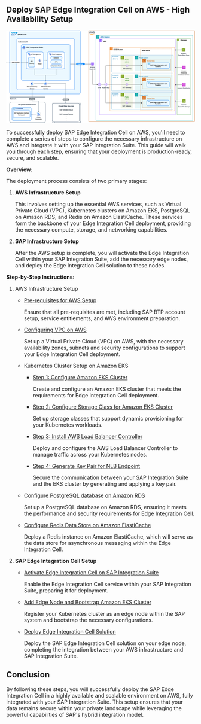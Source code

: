 ## Deploy SAP Edge Integration Cell on AWS - High Availability Setup

![Alt Text](/assets/sap/ha-mode/sap-edge-integration-cell-aws-ha.png)

To successfully deploy SAP Edge Integration Cell on AWS, you'll need to complete a series of steps to configure the necessary infrastructure on AWS and integrate it with your SAP Integration Suite. This guide will walk you through each step, ensuring that your deployment is production-ready, secure, and scalable.

**Overview:**

The deployment process consists of two primary stages:

1. **AWS Infrastructure Setup**

   This involves setting up the essential AWS services, such as Virtual Private Cloud (VPC), Kubernetes clusters on Amazon EKS, PostgreSQL on Amazon RDS, and Redis on Amazon ElastiCache. These services form the backbone of your Edge Integration Cell deployment, providing the necessary compute, storage, and networking capabilities.

2. **SAP Infrastructure Setup**

   After the AWS setup is complete, you will activate the Edge Integration Cell within your SAP Integration Suite, add the necessary edge nodes, and deploy the Edge Integration Cell solution to these nodes.

**Step-by-Step Instructions:**

1. AWS Infrastructure Setup

   - [Pre-requisites for AWS Setup](/aws/high-availability-setup/step0-prerequisite.md)

     Ensure that all pre-requisites are met, including SAP BTP account setup, service entitlements, and AWS environment preparation.

   - [Configuring VPC on AWS](/aws/high-availability-setup/step1-configure-vpc.md)

     Set up a Virtual Private Cloud (VPC) on AWS, with the necessary availability zones, subnets and security configurations to support your Edge Integration Cell deployment.

   - Kubernetes Cluster Setup on Amazon EKS

     - [Step 1: Configure Amazon EKS Cluster](/aws/high-availability-setup/step2-configure-eks.md)

       Create and configure an Amazon EKS cluster that meets the requirements for Edge Integration Cell deployment.

     - [Step 2: Configure Storage Class for Amazon EKS Cluster](/aws/high-availability-setup/step3-configure-storage-class.md)

       Set up storage classes that support dynamic provisioning for your Kubernetes workloads.

     - [Step 3: Install AWS Load Balancer Controller](/aws/high-availability-setup/step4-configure-nlb-and-host-name.md)

       Deploy and configure the AWS Load Balancer Controller to manage traffic across your Kubernetes nodes.

     - [Step 4: Generate Key Pair for NLB Endpoint](/aws/high-availability-setup/step5-configure-domain-name-key-pair.md)

       Secure the communication between your SAP Integration Suite and the EKS cluster by generating and applying a key pair.

   - [Configure PostgreSQL database on Amazon RDS](/aws/high-availability-setup/step6-configure-rds.md)

     Set up a PostgreSQL database on Amazon RDS, ensuring it meets the performance and security requirements for Edge Integration Cell.

   - [Configure Redis Data Store on Amazon ElastiCache](/aws/high-availability-setup/step7-configure-redis.md)

     Deploy a Redis instance on Amazon ElastiCache, which will serve as the data store for asynchronous messaging within the Edge Integration Cell.

2. **SAP Edge Integration Cell Setup**

   - [Activate Edge Integration Cell on SAP Integration Suite](/sap/high-availability-mode-setup/step1-activate-edge-integration-cell.md)

     Enable the Edge Integration Cell service within your SAP Integration Suite, preparing it for deployment.

   - [Add Edge Node and Bootstrap Amazon EKS Cluster](/sap/high-availability-mode-setup/step2-add-edge-node.md)

     Register your Kubernetes cluster as an edge node within the SAP system and bootstrap the necessary configurations.

   - [Deploy Edge Integration Cell Solution](/sap/high-availability-mode-setup/step3-deploy-edge-integration-cell-solution.md)

     Deploy the SAP Edge Integration Cell solution on your edge node, completing the integration between your AWS infrastructure and SAP Integration Suite.

## Conclusion

By following these steps, you will successfully deploy the SAP Edge Integration Cell in a highly available and scalable environment on AWS, fully integrated with your SAP Integration Suite. This setup ensures that your data remains secure within your private landscape while leveraging the powerful capabilities of SAP's hybrid integration model.
